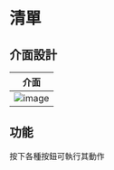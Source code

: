 # 清單

## 介面設計
|介面|
|--|
|![image](https://github.com/user-attachments/assets/7dc8446e-9040-42b0-9677-27687c5d57eb)|

## 功能
按下各種按鈕可執行其動作
